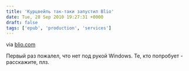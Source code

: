 ```yaml
---
title: 'Курцвейль так-таки запустил Blio'
date: Tue, 28 Sep 2010 19:27:31 +0000
draft: false
tags: ['epub', 'production', 'services']
---
```


via [blio.com](http://www.blio.com/)

Первый раз пожалел, что нет под рукой Windows. Те, кто попробует - расскажите, плз.